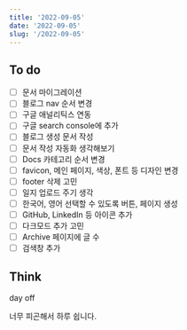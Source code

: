 ```yaml
---
title: '2022-09-05'
date: '2022-09-05'
slug: '/2022-09-05'
---
```


## To do

- [ ] 문서 마이그레이션
- [ ] 블로그 nav 순서 변경
- [ ] 구글 애널리틱스 연동
- [ ] 구글 search console에 추가
- [ ] 블로그 생성 문서 작성
- [ ] 문서 작성 자동화 생각해보기
- [ ] Docs 카테고리 순서 변경
- [ ] favicon, 메인 페이지, 색상, 폰트 등 디자인 변경
- [ ] footer 삭제 고민
- [ ] 일지 업로드 주기 생각
- [ ] 한국어, 영어 선택할 수 있도록 버튼, 페이지 생성
- [ ] GitHub, LinkedIn 등 아이콘 추가
- [ ] 다크모드 추가 고민
- [ ] Archive 페이지에 글 수
- [ ] 검색창 추가

## Think

day off

너무 피곤해서 하루 쉽니다.